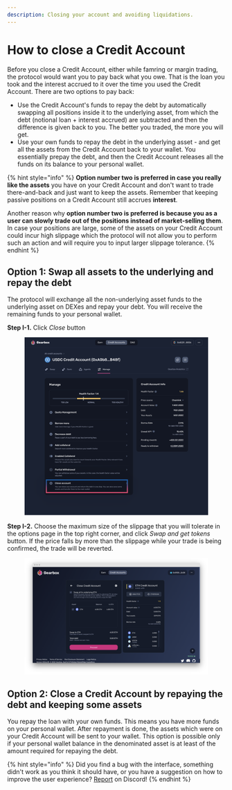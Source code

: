 ```yaml
---
description: Closing your account and avoiding liquidations.
---
```


# How to close a Credit Account

Before you close a Credit Account, either while famring or margin trading, the protocol would want you to pay back what you owe. That is the loan you took and the interest accrued to it over the time you used the Credit Account. There are two options to pay back:&#x20;

* Use the Credit Account's funds to repay the debt by automatically swapping all positions inside it to the underlying asset, from which the debt (notional loan + interest accrued) are subtracted and then the difference is given back to you. The better you traded, the more you will get.
* Use your own funds to repay the debt in the underlying asset - and get all the assets from the Credit Account back to your wallet. You essentially prepay the debt, and then the Credit Account releases all the funds on its balance to your personal wallet.&#x20;

{% hint style="info" %}
**Option number two is preferred in case you really like the assets** you have on your Credit Account and don't want to trade there-and-back and just want to keep the assets. Remember that keeping passive positions on a Credit Account still accrues **interest**.

Another reason why **option number two is preferred is because you as a user can slowly trade out of the positions instead of market-selling them**. In case your positions are large, some of the assets on your Credit Account could incur high slippage which the protocol will not allow you to perform such an action and will require you to input larger slippage tolerance.
{% endhint %}

## Option 1:  **Swap all assets to the underlying and repay the debt**

The protocol will exchange all the non-underlying asset funds to the underlying asset on DEXes and repay your debt. You will receive the remaining funds to your personal wallet.

**Step I-1.** Click _Close_ button

<figure><img src="../../.gitbook/assets/Farm close (1).png" alt=""><figcaption></figcaption></figure>

**Step I-2.** Choose the maximum size of the slippage that you will tolerate in the options page in the top right corner, and click _Swap and get tokens_ button. If the price falls by more than the slippage while your trade is being confirmed, the trade will be reverted.

<figure><img src="../../.gitbook/assets/screenshot-app-goerli-gearbox-fi-accounts-0x2ad4a2f1bdd815e285a22cdcc072fbb-1666402379978.png" alt=""><figcaption></figcaption></figure>

## Option 2: **C**lose a Credit Account by repaying the debt and keeping some assets

You repay the loan with your own funds. This means you have more funds on your personal wallet. After repayment is done, the assets which were on your Credit Account will be sent to your wallet. This option is possible only if your personal wallet balance in the denominated asset is at least of the amount required for repaying the debt.

{% hint style="info" %}
Did you find a bug with the interface, something didn't work as you think it should have, or you have a suggestion on how to improve the user experience? [Report](https://discord.gg/5YuHH9tvms) on Discord!
{% endhint %}
